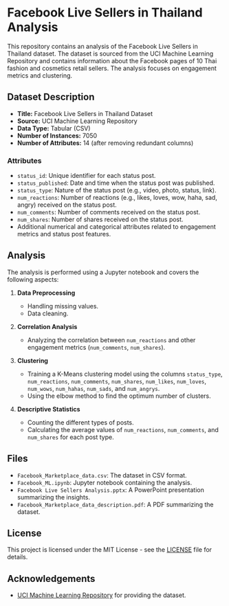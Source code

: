 # Facebook Live Sellers in Thailand Analysis

This repository contains an analysis of the Facebook Live Sellers in Thailand dataset. The dataset is sourced from the UCI Machine Learning Repository and contains information about the Facebook pages of 10 Thai fashion and cosmetics retail sellers. The analysis focuses on engagement metrics and clustering.

## Dataset Description

- **Title:** Facebook Live Sellers in Thailand Dataset
- **Source:** UCI Machine Learning Repository
- **Data Type:** Tabular (CSV)
- **Number of Instances:** 7050
- **Number of Attributes:** 14 (after removing redundant columns)

### Attributes
- `status_id`: Unique identifier for each status post.
- `status_published`: Date and time when the status post was published.
- `status_type`: Nature of the status post (e.g., video, photo, status, link).
- `num_reactions`: Number of reactions (e.g., likes, loves, wow, haha, sad, angry) received on the status post.
- `num_comments`: Number of comments received on the status post.
- `num_shares`: Number of shares received on the status post.
- Additional numerical and categorical attributes related to engagement metrics and status post features.

## Analysis

The analysis is performed using a Jupyter notebook and covers the following aspects:

1. **Data Preprocessing**
   - Handling missing values.
   - Data cleaning.

2. **Correlation Analysis**
   - Analyzing the correlation between `num_reactions` and other engagement metrics (`num_comments`, `num_shares`).

3. **Clustering**
   - Training a K-Means clustering model using the columns `status_type`, `num_reactions`, `num_comments`, `num_shares`, `num_likes`, `num_loves`, `num_wows`, `num_hahas`, `num_sads`, and `num_angrys`.
   - Using the elbow method to find the optimum number of clusters.

4. **Descriptive Statistics**
   - Counting the different types of posts.
   - Calculating the average values of `num_reactions`, `num_comments`, and `num_shares` for each post type.

## Files

- `Facebook_Marketplace_data.csv`: The dataset in CSV format.
- `Facebook_ML.ipynb`: Jupyter notebook containing the analysis.
- `Facebook Live Sellers Analysis.pptx`: A PowerPoint presentation summarizing the insights.
- `Facebook_Marketplace_data_description.pdf`: A PDF summarizing the dataset.

## License

This project is licensed under the MIT License - see the [LICENSE](LICENSE) file for details.

## Acknowledgements

- [UCI Machine Learning Repository](https://archive.ics.uci.edu/ml/index.php) for providing the dataset.

